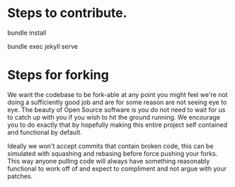 <!-- TODO: how to test it and more -->

# Steps to contribute.

bundle install

bundle exec jekyll serve

# Steps for forking

We want the codebase to be fork-able at any point you might feel we're not doing a sufficiently good job and are for some reason are not seeing eye to eye.  The beauty of Open Source software is you do not need to wait for us to catch up with you if you wish to hit the ground running.  We encourage you to do exactly that by hopefully making this entire project self contained and functional by default.  

Ideally we won't accept commits that contain broken code, this can be simulated with squashing and rebasing before force pushing your forks.  This way anyone pulling code will always have something reasonably functional to work off of and expect to compliment and not argue with your patches.
